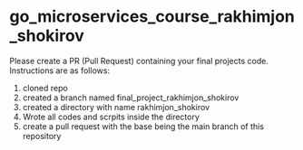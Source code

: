 # go_microservices_course_rakhimjon_shokirov

Please create a PR (Pull Request) containing your final projects code. Instructions are as follows:

1. cloned repo
2. created a branch named final_project_rakhimjon_shokirov
3. created a directory with name rakhimjon_shokirov
4. Wrote all codes and scrpits inside the directory
5. create a pull request with the base being the main branch of this repository
